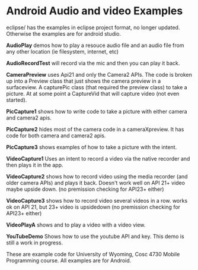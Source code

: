 Android Audio and video Examples
===========

eclipse/ has the examples in eclipse project format, no longer updated.  Otherwise the examples are for android studio.

<b>AudioPlay</b> demos how to play a resouce audio file and an audio file from any other location (ie filesystem, internet, etc)

<b>AudioRecordTest</b>  will record via the mic and then you can play it back.

<b>CameraPreview</b> uses Api21 and only the Camera2 APIs.  The code is broken up into a Preview class that just shows the camera preview
in a surfaceview.  A capturePic class (that required the preview class) to take a picture.  At at some point a CaptureVid that will capture video (not even started).

<b>PicCapture1</b> shows how to write code to take a picture with either camera and camera2 apis.

<b>PicCapture2</b> hides most of the camera code in a cameraXpreview.  It has code for both camera and camera2 apis.

<b>PicCapture3</b> shows examples of how to take a picture with the intent.

<b>VideoCapture1</b> Uses an intent to record a video via the native recorder and then plays it in the app.

<b>VideoCapture2</b> shows how to record video using the media recorder (and older camera APIs) and plays it back.  Doesn't work well on API 21+ video maybe upside down. (no premission checking for API23+ either) 

<b>VideoCapture3</b> shows how to record video several videos in a row.  works ok on API 21, but 23+ video is upsidedown  (no premission checking for API23+ either)

<b>VideoPlayA</b> shows and to play a video with a video view.

<b>YouTubeDemo</b> Shows how to use the youtube API and key.  This demo is still a work in progress.


These are example code for University of Wyoming, Cosc 4730 Mobile Programming course.
All examples are for Android.